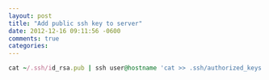 ```yaml
---
layout: post
title: "Add public ssh key to server"
date: 2012-12-16 09:11:56 -0600
comments: true
categories:
---
```


```ruby
cat ~/.ssh/id_rsa.pub | ssh user@hostname 'cat >> .ssh/authorized_keys'
```
